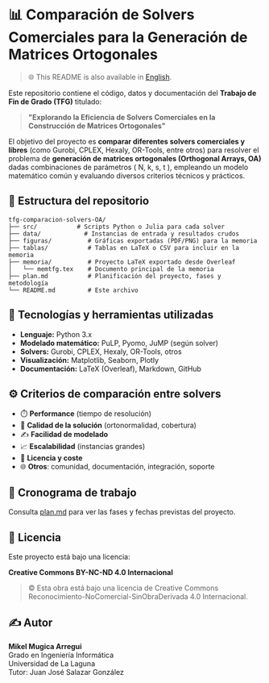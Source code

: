 # 📊 Comparación de Solvers Comerciales para la Generación de Matrices Ortogonales

> 🌐 This README is also available in [English](README_en.md).

Este repositorio contiene el código, datos y documentación del **Trabajo de Fin de Grado (TFG)** titulado:

> **"Explorando la Eficiencia de Solvers Comerciales en la Construcción de Matrices Ortogonales"**

El objetivo del proyecto es **comparar diferentes solvers comerciales y libres** (como Gurobi, CPLEX, Hexaly, OR-Tools, entre otros) para resolver el problema de **generación de matrices ortogonales (Orthogonal Arrays, OA)** dadas combinaciones de parámetros \( N, k, s, t \), empleando un modelo matemático común y evaluando diversos criterios técnicos y prácticos.

## 📁 Estructura del repositorio

```plaintext
tfg-comparacion-solvers-OA/
├── src/           # Scripts Python o Julia para cada solver
├── data/            # Instancias de entrada y resultados crudos
├── figuras/          # Gráficas exportadas (PDF/PNG) para la memoria
├── tablas/           # Tablas en LaTeX o CSV para incluir en la memoria
├── memoria/          # Proyecto LaTeX exportado desde Overleaf
│   └── memtfg.tex    # Documento principal de la memoria
├── plan.md           # Planificación del proyecto, fases y metodología
└── README.md         # Este archivo
```

## 🧰 Tecnologías y herramientas utilizadas

- **Lenguaje:** Python 3.x
- **Modelado matemático:** PuLP, Pyomo, JuMP (según solver)
- **Solvers:** Gurobi, CPLEX, Hexaly, OR-Tools, otros
- **Visualización:** Matplotlib, Seaborn, Plotly
- **Documentación:** LaTeX (Overleaf), Markdown, GitHub

## ⚙️ Criterios de comparación entre solvers

- ⏱️ **Performance** (tiempo de resolución)
- 🧠 **Calidad de la solución** (ortonormalidad, cobertura)
- ✍️ **Facilidad de modelado**
- 📈 **Escalabilidad** (instancias grandes)
- 💸 **Licencia y coste**
- 🌐 **Otros**: comunidad, documentación, integración, soporte

## 📅 Cronograma de trabajo

Consulta [plan.md](./plan.md) para ver las fases y fechas previstas del proyecto.

## 📜 Licencia

Este proyecto está bajo una licencia:

**Creative Commons BY-NC-ND 4.0 Internacional**

> © Esta obra está bajo una licencia de Creative Commons Reconocimiento-NoComercial-SinObraDerivada 4.0 Internacional.

## ✍️ Autor

**Mikel Mugica Arregui**  
Grado en Ingeniería Informática  
Universidad de La Laguna  
Tutor: Juan José Salazar González
